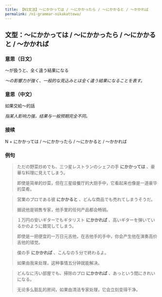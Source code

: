 ```yaml
---
title: 【N1文法】〜にかかっては / 〜にかかったら / 〜にかかると / 〜かかれば
permalink: /n1-grammar-nikakattewa/
---
```


## 文型：〜にかかっては / 〜にかかったら / 〜にかかると / 〜かかれば

### 意思（日文）

〜が扱うと、全く違う結果になる

*〜の影響力が強く、一般的な見込みとは全く違う結果になることを表す。*

### 意思（中文）

如果交給〜的話

*指某人影响力强，结果与一般预期完全不同。*

### 接续

N + にかかっては / 〜にかかったら / 〜にかかると / 〜かかれば

### 例句

> ただの野菜炒めでも、三つ星レストランのシェフの手 **にかかっては** 、豪華な料理に見えてしまう。
>
> 即使是简单的炒菜，但在三星级餐厅的大厨手中，它看起来也像是一道豪华的菜肴。

> 営業のプロである彼 **にかかると** 、どんな商品でも売れてしまうそうだ。
>
> 据说他是销售专家，他手里的任何产品都会畅销。

> １万円の安いギターでもギタリスト **にかかれば** 、高いギターを弾いているかのように錯覚してしまう。
>
> 即使是一把便宜的一万日元吉他，在吉他手的手中，你会产生他在演奏高价吉他的错觉。

> 僕の手 **にかかれば** 、こんなの５分で終わるよ。
>
> 如果由我来处理，这种事情五分钟就能解决。

> どんなに汚い部屋でも、掃除のプロ **にかかれば** 、あっという間にきれいになる。
>
> 无论多么脏乱的房间，如果由清洁专家处理，它会立刻变得干净。
